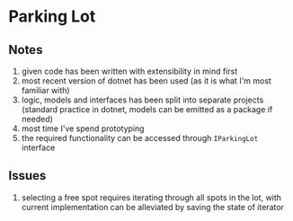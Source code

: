 # Parking Lot

## Notes
1. given code has been written with extensibility in mind first
2. most recent version of dotnet has been used (as it is what I'm most familiar with)
3. logic, models and interfaces has been split into separate projects (standard practice in dotnet, models can be emitted as a package if needed)
4. most time I've spend prototyping
5. the required functionality can be accessed through `IParkingLot` interface

## Issues
1. selecting a free spot requires iterating through all spots in the lot, with current implementation can be alleviated by saving the state of iterator
